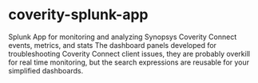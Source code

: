 # coverity-splunk-app
Splunk App for monitoring and analyzing Synopsys Coverity Connect events, metrics, and stats
The dashboard panels developed for troubleshooting Coverity Connect client issues, they are probably overkill for real time monitoring, but the search expressions are reusable for your simplified dashboards.
